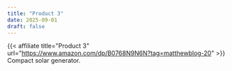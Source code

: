 ```yaml
---
title: "Product 3"
date: 2025-09-01
draft: false
---
```


{{< affiliate title="Product 3" url="https://www.amazon.com/dp/B0768N9N6N?tag=matthewblog-20" >}}
Compact solar generator.
